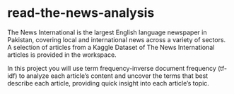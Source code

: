 # read-the-news-analysis

The News International is the largest English language newspaper in Pakistan, covering local and international news across a variety of sectors. A selection of articles from a Kaggle Dataset of The News International articles is provided in the workspace.

In this project you will use term frequency-inverse document frequency (tf-idf) to analyze each article’s content and uncover the terms that best describe each article, providing quick insight into each article’s topic.
